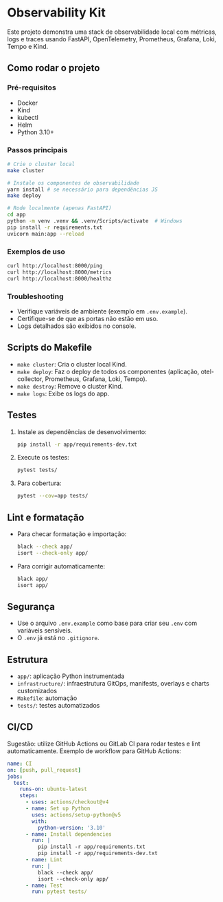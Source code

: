 # Observability Kit

Este projeto demonstra uma stack de observabilidade local com métricas, logs e traces usando FastAPI, OpenTelemetry, Prometheus, Grafana, Loki, Tempo e Kind.

## Como rodar o projeto

### Pré-requisitos
- Docker
- Kind
- kubectl
- Helm
- Python 3.10+

### Passos principais

```bash
# Crie o cluster local
make cluster

# Instale os componentes de observabilidade
yarn install # se necessário para dependências JS
make deploy

# Rode localmente (apenas FastAPI)
cd app
python -m venv .venv && .venv/Scripts/activate  # Windows
pip install -r requirements.txt
uvicorn main:app --reload
```

### Exemplos de uso

```bash
curl http://localhost:8000/ping
curl http://localhost:8000/metrics
curl http://localhost:8000/healthz
```

### Troubleshooting
- Verifique variáveis de ambiente (exemplo em `.env.example`).
- Certifique-se de que as portas não estão em uso.
- Logs detalhados são exibidos no console.

## Scripts do Makefile

- `make cluster`: Cria o cluster local Kind.
- `make deploy`: Faz o deploy de todos os componentes (aplicação, otel-collector, Prometheus, Grafana, Loki, Tempo).
- `make destroy`: Remove o cluster Kind.
- `make logs`: Exibe os logs do app.

## Testes

1. Instale as dependências de desenvolvimento:
   ```bash
   pip install -r app/requirements-dev.txt
   ```
2. Execute os testes:
   ```bash
   pytest tests/
   ```
3. Para cobertura:
   ```bash
   pytest --cov=app tests/
   ```

## Lint e formatação

- Para checar formatação e importação:
  ```bash
  black --check app/
  isort --check-only app/
  ```
- Para corrigir automaticamente:
  ```bash
  black app/
  isort app/
  ```

## Segurança
- Use o arquivo `.env.example` como base para criar seu `.env` com variáveis sensíveis.
- O `.env` já está no `.gitignore`.

## Estrutura
- `app/`: aplicação Python instrumentada
- `infrastructure/`: infraestrutura GitOps, manifests, overlays e charts customizados
- `Makefile`: automação
- `tests/`: testes automatizados

## CI/CD

Sugestão: utilize GitHub Actions ou GitLab CI para rodar testes e lint automaticamente. Exemplo de workflow para GitHub Actions:

```yaml
name: CI
on: [push, pull_request]
jobs:
  test:
    runs-on: ubuntu-latest
    steps:
      - uses: actions/checkout@v4
      - name: Set up Python
        uses: actions/setup-python@v5
        with:
          python-version: '3.10'
      - name: Install dependencies
        run: |
          pip install -r app/requirements.txt
          pip install -r app/requirements-dev.txt
      - name: Lint
        run: |
          black --check app/
          isort --check-only app/
      - name: Test
        run: pytest tests/
```
